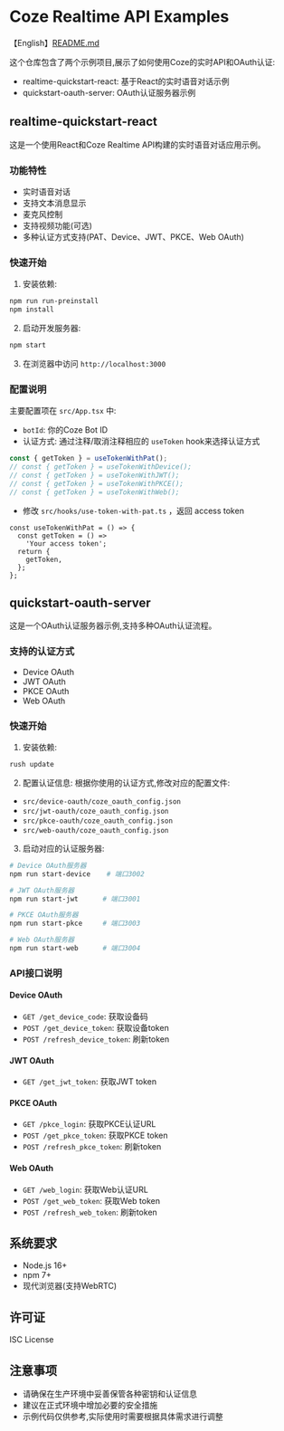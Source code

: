 # Coze Realtime API Examples

【English】[README.md](./README.md)

这个仓库包含了两个示例项目,展示了如何使用Coze的实时API和OAuth认证:

- realtime-quickstart-react: 基于React的实时语音对话示例
- quickstart-oauth-server: OAuth认证服务器示例

## realtime-quickstart-react

这是一个使用React和Coze Realtime API构建的实时语音对话应用示例。

### 功能特性

- 实时语音对话
- 支持文本消息显示
- 麦克风控制
- 支持视频功能(可选)
- 多种认证方式支持(PAT、Device、JWT、PKCE、Web OAuth)

### 快速开始

1. 安装依赖:
```bash
npm run run-preinstall
npm install
```

2. 启动开发服务器:
```bash
npm start
```

3. 在浏览器中访问 `http://localhost:3000`

### 配置说明

主要配置项在 `src/App.tsx` 中:

- `botId`: 你的Coze Bot ID
- 认证方式: 通过注释/取消注释相应的 `useToken` hook来选择认证方式
```typescript
const { getToken } = useTokenWithPat();
// const { getToken } = useTokenWithDevice();
// const { getToken } = useTokenWithJWT();
// const { getToken } = useTokenWithPKCE();
// const { getToken } = useTokenWithWeb();
```
- 修改 `src/hooks/use-token-with-pat.ts` ，返回 access token
```
const useTokenWithPat = () => {
  const getToken = () =>
    'Your access token';
  return {
    getToken,
  };
};

```

## quickstart-oauth-server

这是一个OAuth认证服务器示例,支持多种OAuth认证流程。

### 支持的认证方式

- Device OAuth
- JWT OAuth
- PKCE OAuth
- Web OAuth

### 快速开始

1. 安装依赖:
```bash
rush update
```

2. 配置认证信息:
根据你使用的认证方式,修改对应的配置文件:
- `src/device-oauth/coze_oauth_config.json`
- `src/jwt-oauth/coze_oauth_config.json`
- `src/pkce-oauth/coze_oauth_config.json`
- `src/web-oauth/coze_oauth_config.json`

3. 启动对应的认证服务器:

```bash
# Device OAuth服务器
npm run start-device    # 端口3002

# JWT OAuth服务器
npm run start-jwt      # 端口3001

# PKCE OAuth服务器
npm run start-pkce     # 端口3003

# Web OAuth服务器
npm run start-web      # 端口3004
```

### API接口说明

#### Device OAuth
- `GET /get_device_code`: 获取设备码
- `POST /get_device_token`: 获取设备token
- `POST /refresh_device_token`: 刷新token

#### JWT OAuth
- `GET /get_jwt_token`: 获取JWT token

#### PKCE OAuth
- `GET /pkce_login`: 获取PKCE认证URL
- `POST /get_pkce_token`: 获取PKCE token
- `POST /refresh_pkce_token`: 刷新token

#### Web OAuth
- `GET /web_login`: 获取Web认证URL
- `POST /get_web_token`: 获取Web token
- `POST /refresh_web_token`: 刷新token

## 系统要求

- Node.js 16+
- npm 7+
- 现代浏览器(支持WebRTC)

## 许可证

ISC License

## 注意事项

- 请确保在生产环境中妥善保管各种密钥和认证信息
- 建议在正式环境中增加必要的安全措施
- 示例代码仅供参考,实际使用时需要根据具体需求进行调整
